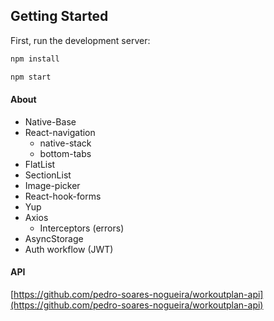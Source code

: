 ## Getting Started

First, run the development server:

```bash
npm install
```

```bash
npm start
```

#### About

- Native-Base
- React-navigation
  - native-stack
  - bottom-tabs
- FlatList
- SectionList
- Image-picker
- React-hook-forms
- Yup
- Axios
  - Interceptors (errors)
- AsyncStorage
- Auth workflow (JWT)

#### API

[https://github.com/pedro-soares-nogueira/workoutplan-api](https://github.com/pedro-soares-nogueira/workoutplan-api)
